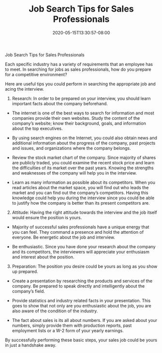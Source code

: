 ﻿---
title: "Job Search Tips for Sales Professionals"
date: 2020-05-15T13:30:57-08:00
description: "Job Search Tips for Web Success"
featured_image: "/images/Job Search.jpg"
tags: ["Job Search"]
---

Job Search Tips for Sales Professionals


Each specific industry has a variety of requirements that an employee has to meet. In searching for jobs as sales professionals, how do you prepare for a competitive environment?

Here are useful tips you could perform in searching the appropriate job and acing the interview.

1) Research: In order to be prepared on your interview, you should learn important facts about the company beforehand. 

* The internet is one of the best ways to search for information and most companies provide their own websites. Study the content of the company’s website; know their background, goals, and information about the top executives.

* By using search engines on the Internet, you could also obtain news and additional information about the progress of the company, past projects and issues, and organizations where the company belongs. 

* Review the stock market chart of the company. Since majority of shares are publicly traded, you could examine the recent stock price and learn the difficulties of its market over the past years. Knowing the strengths and weaknesses of the company will help you in the interview. 

* Learn as many information as possible about its competitors. When you read articles about the market space, you will find out who leads the market and you can find out the company’s competitors. Having this knowledge could help you during the interview since you could be able to justify how the company is better than its present competitors are.

2) Attitude: Having the right attitude towards the interview and the job itself would ensure the position is yours. 

* Majority of successful sales professionals have a unique energy that you can feel. They command a presence and hold the attention of everyone. Be energetic about the job and interview. 

* Be enthusiastic. Since you have done your research about the company and its competitors, the interviewers will appreciate your enthusiasm and interest about the position.

3) Preparation: The position you desire could be yours as long as you show up prepared. 

* Create a presentation by researching the products and services of the company. Be prepared to speak directly and intelligently about the company’s field.

* Provide statistics and industry related facts in your presentation. This goes to show that not only are you enthusiastic about the job, you are also aware of the condition of the industry. 

* The fact about sales is its all about numbers. If you are asked about your numbers, simply provide them with production reports, past employment lists or a W-2 form of your yearly earnings. 

By successfully performing these basic steps, your sales job could be yours in just a handshake away.

